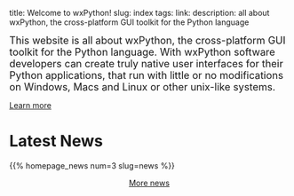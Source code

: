 title: Welcome to wxPython!
slug: index
tags:
link:
description: all about wxPython, the cross-platform GUI toolkit for the Python language



<div class="jumbotron">
<div class="row home-intro">
<div class="col-md-12 home-intro-text">

<font size="+1">
This website is all about wxPython, the cross-platform GUI toolkit for the
Python language. With wxPython software developers can create truly native user
interfaces for their Python applications, that run with little or no
modifications on Windows, Macs and Linux or other unix-like systems.
</font>
<p></p>

<a class="btn btn-primary btn-lg" href="/pages/overview" role="button">Learn more</a>
</div></div></div>



# Latest News

{{% homepage_news num=3 slug=news %}}

<center><a class="btn btn-primary" href="/news" role="button">More news</a></center>
